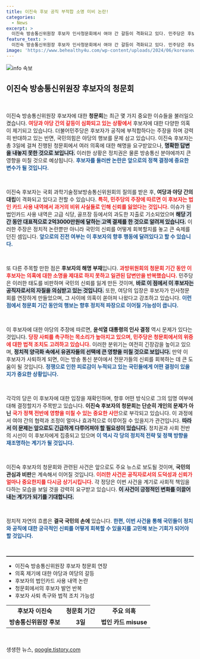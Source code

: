```yaml
---
title: 이진숙 후보 공직 부적합 소명 미비 논란!
categories:
  - News
excerpt: >
  이진숙 방송통신위원장 후보자 인사청문회에서 여야 간 갈등이 격화되고 있다. 민주당은 후보자 사퇴를 촉구하며 부적격을 강조하는 반면, 국민의힘은 청문회를 검증을 가장한 폭력이라 비판한다. 두 진영의 치열한 충돌 속에 이 후보자의 향후 거취에 대한 관심이 집중되고 있다.
feature_text: >
  이진숙 방송통신위원장 후보자 인사청문회에서 여야 간 갈등이 격화되고 있다. 민주당은 후보자 사퇴를 촉구하며 부적격을 강조하는 반면, 국민의힘은 청문회를 검증을 가장한 폭력이라 비판한다. 두 진영의 치열한 충돌 속에 이 후보자의 향후 거취에 대한 관심이 집중되고 있다.
image: 'https://www.behealthy4u.com/wp-content/uploads/2024/06/koreanews.jpg'
---
```


<p><img src="https://www.behealthy4u.com/wp-content/uploads/2024/06/koreanews.jpg" alt="info 속보" /></p>

<h2 data-ke-size="size26">이진숙 방송통신위원장 후보자의 청문회</h2>

<p data-ke-size="size16">&nbsp;</p>

<p>이진숙 방송통신위원장 후보자에 대한 <b>청문회</b>는 최근 몇 가지 중요한 이슈들을 불러일으켰습니다. <b><span style="color: #ee2323;">여당과 야당 간의 갈등이 심화되고 있는 상황에서</span></b> 후보자에 대한 다양한 의혹이 제기되고 있습니다. 더불어민주당은 후보자가 공직에 부적합하다는 주장을 하며 강력히 반대하고 있는 반면, 국민의힘은 야당의 행보를 문제 삼고 있습니다. 이진숙 후보자는 총 3일에 걸쳐 진행된 청문회에서 여러 의혹에 대한 해명을 요구받았으나, <b><span style="background-color: #21538527;">명확한 답변을 내놓지 못한 것으로 보입니다.</span></b> 이러한 상황은 정치권은 물론 방송통신 분야에까지 큰 영향을 미칠 것으로 예상됩니다. <b><span style="color: #1a5490;">후보자를 둘러싼 논란은 앞으로의 정책 결정에 중요한 변수가 될 것입니다.</span></b></p>

<p data-ke-size="size16">&nbsp;</p>

<p>이진숙 후보자는 국회 과학기술정보방송통신위원회의 질의를 받은 후, <b>여당과 야당 간의 대립</b>이 격화되고 있다고 전할 수 있습니다. <b><span style="color: #ee2323;">특히, 민주당의 주장에 따르면 이 후보자는 법인 카드 사용 내역에서 과거의 비위 사실들로 인해 신뢰를 잃었다는 것입니다.</span></b> 이슈가 된 법인카드 사용 내역은 고급 식당, 골프장 등에서의 과도한 지출로 기소되었으며 <b><span style="background-color: #21538527;">해당 기간 동안 대표적으로 2억3000만원에 달하는 고액 결제를 한 것으로 알려져 있습니다.</span></b> 이러한 주장은 정치적 논란뿐만 아니라 국민의 신뢰를 어떻게 회복할지를 놓고 큰 숙제를 던진 셈입니다. <b><span style="color: #1a5490;">앞으로의 진전 여부는 이 후보자의 향후 행동에 달려있다고 할 수 있습니다.</span></b></p>

<p data-ke-size="size16">&nbsp;</p>

<p>또 다른 주목할 만한 점은 <b>후보자의 해명 부재</b>입니다. <b><span style="color: #ee2323;">과방위원회의 청문회 기간 동안 이 후보자는 의혹에 대한 소명을 제대로 하지 못하고 일관된 답변만을 반복했습니다.</span></b> 민주당은 이러한 태도를 비판하며 국민의 신뢰를 잃게 만든 것이며, <b><span style="background-color: #21538527;">바로 이 점에서 이 후보자는 공직자로서의 자질을 의심받고 있는 것입니다.</span></b> 또한, 여당의 입장은 후보자가 인사청문회를 연장하게 만들었으며, 그 사이에 의혹이 쏟아져 나왔다고 강조하고 있습니다. <b><span style="color: #1a5490;">이런 점에서 청문회 기간 동안의 행보는 향후 정치적 파장으로 이어질 가능성이 큽니다.</span></b></p>

<p data-ke-size="size16">&nbsp;</p>

<p>이 후보자에 대한 야당의 주장에 따르면, <b>윤석열 대통령의 인사 결정</b> 역시 문제가 있다는 것입니다. <b><span style="color: #ee2323;">당장 사퇴를 촉구하는 목소리가 높아지고 있으며, 민주당은 청문회에서의 위증에 대한 법적 조치도 고려하고 있습니다.</span></b> 이러한 분위기는 여전히 긴장감을 높이고 있으며, <b><span style="background-color: #21538527;">정치적 양극화 속에서 유권자들의 선택에 큰 영향을 미칠 것으로 보입니다.</span></b> 만약 이 후보자가 사퇴하게 되면, 이는 방송 통신 분야에서 전문가들의 신뢰를 회복하는 데 큰 도움이 될 것입니다. <b><span style="color: #1a5490;">정쟁으로 인한 피로감이 누적되고 있는 국민들에게 어떤 결정이 있을지가 중요한 상황입니다.</span></b></p>

<p data-ke-size="size16">&nbsp;</p>

<p>각각의 당은 이 후보자에 대한 입장을 재확인하며, 향후 어떤 방식으로 그의 임명 여부에 대해 결정할지가 주목받고 있습니다. <b>이진숙 후보자의 청문회는 단순히 개인의 문제가 아닌</b> <b><span style="color: #ee2323;">국가 정책 전반에 영향을 미칠 수 있는 중요한 사안</span></b>으로 부각되고 있습니다. 이 과정에서 여야 간의 협력과 조정이 얼마나 효과적으로 이루어질 수 있을지가 관건입니다. <b><span style="background-color: #21538527;">따라서 이 문제는 앞으로도 긴급하게 다루어져야 할 필요성이 있습니다.</span></b> 정치권과 사회 전반의 시선이 이 후보자에게 집중되고 있으며 <b><span style="color: #1a5490;">이 역시 각 당의 정치적 전략 및 정책 방향을 재조명하는 계기가 될 것입니다.</span></b></p>

<p data-ke-size="size16">&nbsp;</p> 

<p>이진숙 후보자의 청문회와 관련된 사건은 앞으로도 주요 뉴스로 보도될 것이며, <b>국민의 관심과 비판</b>은 계속해서 이어질 것입니다. <b><span style="color: #ee2323;">이러한 사건은 공직자로서의 도덕성과 신뢰가 얼마나 중요한지를 다시금 상기시킵니다.</span></b> 각 정당은 이번 사건을 계기로 사회적 책임을 다하는 모습을 보일 것을 강력히 요구받고 있습니다. <b><span style="background-color: #21538527;">이 사건이 긍정적인 변화를 이끌어내는 계기가 되기를 기대합니다.</span></b> </p>

<p data-ke-size="size16">&nbsp;</p> 

<p>정치적 자연의 흐름은 <b>결국 국민의 손에</b> 있습니다. <b><span style="color: #1a5490;">한편, 이번 사건을 통해 국민들이 정치와 공직에 대한 궁극적인 신뢰를 어떻게 회복할 수 있을지를 고민해 보는 기회가 되어야 할 것입니다.</span></b> </p>

<p data-ke-size="size16">&nbsp;</p> 

<hr style="height: 2px; border: none; background: #333;" /> 

<ul>
<li>이진숙 방송통신위원장 후보자 청문회 연장</li>
<li>의혹 제기에 대한 야당과 여당의 갈등</li>
<li>후보자의 법인카드 사용 내역 논란</li>
<li>청문회에서의 후보자 발언 반복</li>
<li>후보자 사퇴 촉구와 법적 조치 가능성</li>
</ul> 

<table>
<tr>
<td style="text-align: center; height: 17px;"><b>후보자 이진숙</b></td>
<td style="text-align: center; height: 17px;"><b>청문회 기간</b></td>
<td style="text-align: center; height: 17px;"><b>주요 의혹</b></td>
</tr>
<tr>
<td style="text-align: center; height: 17px;"><b>방송통신위원장 후보</b></td>
<td style="text-align: center; height: 17px;"><b>3일</b></td>
<td style="text-align: center; height: 17px;"><b>법인 카드 misuse</b></td>
</tr>
</table> 

<p data-ke-size="size16">&nbsp;</p>
생생한 뉴스, <a href="https://qoogle.tistory.com" rel="dofollow">qoogle.tistory.com</a>


